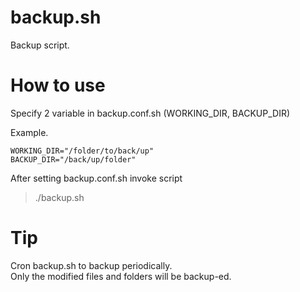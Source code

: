 # backup.sh
Backup script.

# How to use
Specify 2 variable in backup.conf.sh (WORKING_DIR, BACKUP_DIR)  

Example.  

    WORKING_DIR="/folder/to/back/up"  
    BACKUP_DIR="/back/up/folder"  

After setting backup.conf.sh invoke script    

 > ./backup.sh

# Tip
Cron backup.sh to backup periodically.  
Only the modified files and folders will be backup-ed.

